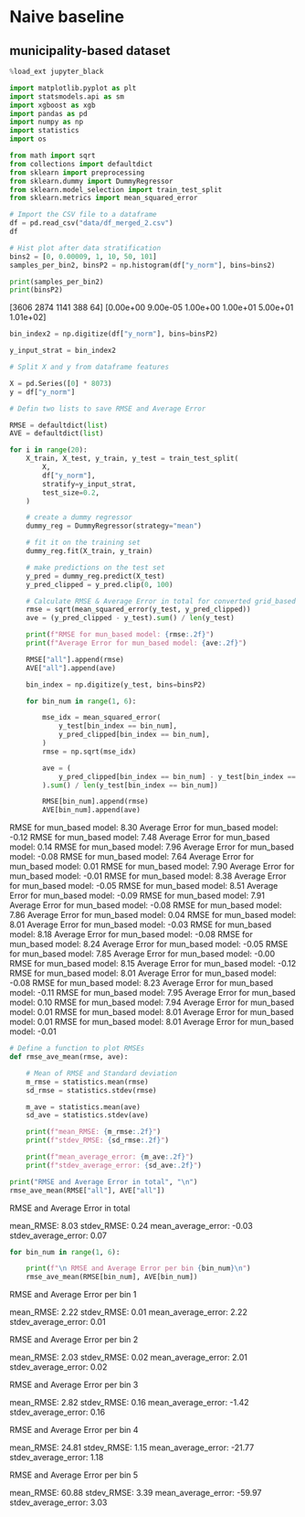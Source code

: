 # Naive baseline

## municipality-based dataset

```python
%load_ext jupyter_black
```

```python
import matplotlib.pyplot as plt
import statsmodels.api as sm
import xgboost as xgb
import pandas as pd
import numpy as np
import statistics
import os

from math import sqrt
from collections import defaultdict
from sklearn import preprocessing
from sklearn.dummy import DummyRegressor
from sklearn.model_selection import train_test_split
from sklearn.metrics import mean_squared_error
```

```python
# Import the CSV file to a dataframe
df = pd.read_csv("data/df_merged_2.csv")
df
```

```python
# Hist plot after data stratification
bins2 = [0, 0.00009, 1, 10, 50, 101]
samples_per_bin2, binsP2 = np.histogram(df["y_norm"], bins=bins2)
```

```python
print(samples_per_bin2)
print(binsP2)
```

[3606 2874 1141  388   64]
[0.00e+00 9.00e-05 1.00e+00 1.00e+01 5.00e+01 1.01e+02]

```python
bin_index2 = np.digitize(df["y_norm"], bins=binsP2)
```

```python
y_input_strat = bin_index2
```

```python
# Split X and y from dataframe features

X = pd.Series([0] * 8073)
y = df["y_norm"]
```

```python
# Defin two lists to save RMSE and Average Error

RMSE = defaultdict(list)
AVE = defaultdict(list)
```

```python
for i in range(20):
    X_train, X_test, y_train, y_test = train_test_split(
        X,
        df["y_norm"],
        stratify=y_input_strat,
        test_size=0.2,
    )

    # create a dummy regressor
    dummy_reg = DummyRegressor(strategy="mean")

    # fit it on the training set
    dummy_reg.fit(X_train, y_train)

    # make predictions on the test set
    y_pred = dummy_reg.predict(X_test)
    y_pred_clipped = y_pred.clip(0, 100)

    # Calculate RMSE & Average Error in total for converted grid_based model to Mun_based
    rmse = sqrt(mean_squared_error(y_test, y_pred_clipped))
    ave = (y_pred_clipped - y_test).sum() / len(y_test)

    print(f"RMSE for mun_based model: {rmse:.2f}")
    print(f"Average Error for mun_based model: {ave:.2f}")

    RMSE["all"].append(rmse)
    AVE["all"].append(ave)

    bin_index = np.digitize(y_test, bins=binsP2)

    for bin_num in range(1, 6):

        mse_idx = mean_squared_error(
            y_test[bin_index == bin_num],
            y_pred_clipped[bin_index == bin_num],
        )
        rmse = np.sqrt(mse_idx)

        ave = (
            y_pred_clipped[bin_index == bin_num] - y_test[bin_index == bin_num]
        ).sum() / len(y_test[bin_index == bin_num])

        RMSE[bin_num].append(rmse)
        AVE[bin_num].append(ave)
```

RMSE for mun_based model: 8.30
Average Error for mun_based model: -0.12
RMSE for mun_based model: 7.48
Average Error for mun_based model: 0.14
RMSE for mun_based model: 7.96
Average Error for mun_based model: -0.08
RMSE for mun_based model: 7.64
Average Error for mun_based model: 0.01
RMSE for mun_based model: 7.90
Average Error for mun_based model: -0.01
RMSE for mun_based model: 8.38
Average Error for mun_based model: -0.05
RMSE for mun_based model: 8.51
Average Error for mun_based model: -0.09
RMSE for mun_based model: 7.91
Average Error for mun_based model: -0.08
RMSE for mun_based model: 7.86
Average Error for mun_based model: 0.04
RMSE for mun_based model: 8.01
Average Error for mun_based model: -0.03
RMSE for mun_based model: 8.18
Average Error for mun_based model: -0.08
RMSE for mun_based model: 8.24
Average Error for mun_based model: -0.05
RMSE for mun_based model: 7.85
Average Error for mun_based model: -0.00
RMSE for mun_based model: 8.15
Average Error for mun_based model: -0.12
RMSE for mun_based model: 8.01
Average Error for mun_based model: -0.08
RMSE for mun_based model: 8.23
Average Error for mun_based model: -0.11
RMSE for mun_based model: 7.95
Average Error for mun_based model: 0.10
RMSE for mun_based model: 7.94
Average Error for mun_based model: 0.01
RMSE for mun_based model: 8.01
Average Error for mun_based model: 0.01
RMSE for mun_based model: 8.01
Average Error for mun_based model: -0.01

```python
# Define a function to plot RMSEs
def rmse_ave_mean(rmse, ave):

    # Mean of RMSE and Standard deviation
    m_rmse = statistics.mean(rmse)
    sd_rmse = statistics.stdev(rmse)

    m_ave = statistics.mean(ave)
    sd_ave = statistics.stdev(ave)

    print(f"mean_RMSE: {m_rmse:.2f}")
    print(f"stdev_RMSE: {sd_rmse:.2f}")

    print(f"mean_average_error: {m_ave:.2f}")
    print(f"stdev_average_error: {sd_ave:.2f}")
```

```python
print("RMSE and Average Error in total", "\n")
rmse_ave_mean(RMSE["all"], AVE["all"])
```

RMSE and Average Error in total

mean_RMSE: 8.03
stdev_RMSE: 0.24
mean_average_error: -0.03
stdev_average_error: 0.07

```python
for bin_num in range(1, 6):

    print(f"\n RMSE and Average Error per bin {bin_num}\n")
    rmse_ave_mean(RMSE[bin_num], AVE[bin_num])
```

  RMSE and Average Error per bin 1

mean_RMSE: 2.22
stdev_RMSE: 0.01
mean_average_error: 2.22
stdev_average_error: 0.01

  RMSE and Average Error per bin 2

mean_RMSE: 2.03
stdev_RMSE: 0.02
mean_average_error: 2.01
stdev_average_error: 0.02

  RMSE and Average Error per bin 3

mean_RMSE: 2.82
stdev_RMSE: 0.16
mean_average_error: -1.42
stdev_average_error: 0.16

  RMSE and Average Error per bin 4

mean_RMSE: 24.81
stdev_RMSE: 1.15
mean_average_error: -21.77
stdev_average_error: 1.18

  RMSE and Average Error per bin 5

mean_RMSE: 60.88
stdev_RMSE: 3.39
mean_average_error: -59.97
stdev_average_error: 3.03

```python

```
